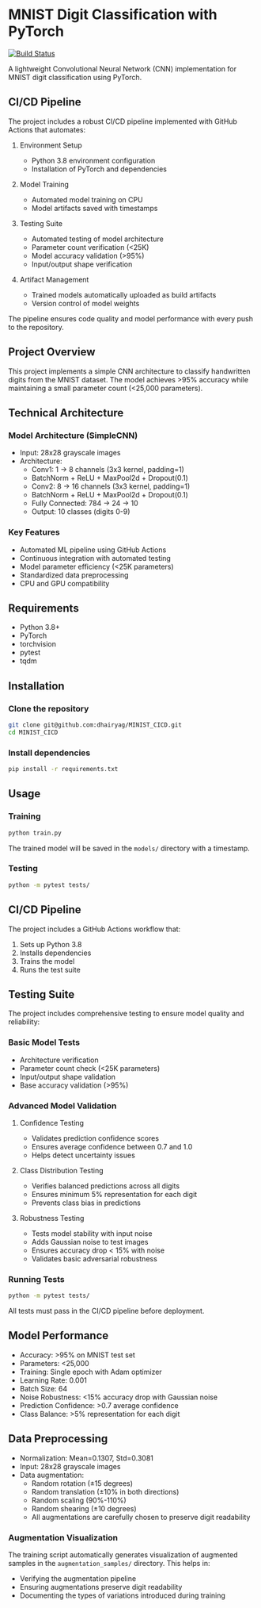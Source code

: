 # MNIST Digit Classification with PyTorch

[![Build Status](https://github.com/dhairyag/MNIST_CICD/actions/workflows/ml-pipeline.yml/badge.svg)](https://github.com/dhairyag/MNIST_CICD/actions/workflows/ml-pipeline.yml)

A lightweight Convolutional Neural Network (CNN) implementation for MNIST digit classification using PyTorch.

## CI/CD Pipeline

The project includes a robust CI/CD pipeline implemented with GitHub Actions that automates:

1. Environment Setup
   - Python 3.8 environment configuration
   - Installation of PyTorch and dependencies

2. Model Training
   - Automated model training on CPU
   - Model artifacts saved with timestamps

3. Testing Suite
   - Automated testing of model architecture
   - Parameter count verification (<25K)
   - Model accuracy validation (>95%)
   - Input/output shape verification

4. Artifact Management
   - Trained models automatically uploaded as build artifacts
   - Version control of model weights

The pipeline ensures code quality and model performance with every push to the repository.

## Project Overview

This project implements a simple CNN architecture to classify handwritten digits from the MNIST dataset. The model achieves >95% accuracy while maintaining a small parameter count (<25,000 parameters).

## Technical Architecture

### Model Architecture (SimpleCNN)
- Input: 28x28 grayscale images
- Architecture:
  - Conv1: 1 → 8 channels (3x3 kernel, padding=1)
  - BatchNorm + ReLU + MaxPool2d + Dropout(0.1)
  - Conv2: 8 → 16 channels (3x3 kernel, padding=1)
  - BatchNorm + ReLU + MaxPool2d + Dropout(0.1)
  - Fully Connected: 784 → 24 → 10
  - Output: 10 classes (digits 0-9)

### Key Features
- Automated ML pipeline using GitHub Actions
- Continuous integration with automated testing
- Model parameter efficiency (<25K parameters)
- Standardized data preprocessing
- CPU and GPU compatibility


## Requirements

- Python 3.8+
- PyTorch
- torchvision
- pytest
- tqdm

## Installation

### Clone the repository
```bash
git clone git@github.com:dhairyag/MINIST_CICD.git
cd MINIST_CICD
```

### Install dependencies
```bash
pip install -r requirements.txt
```


## Usage

### Training
```bash
python train.py
```
The trained model will be saved in the `models/` directory with a timestamp.

### Testing
```bash
python -m pytest tests/
```


## CI/CD Pipeline

The project includes a GitHub Actions workflow that:
1. Sets up Python 3.8
2. Installs dependencies
3. Trains the model
4. Runs the test suite

## Testing Suite

The project includes comprehensive testing to ensure model quality and reliability:

### Basic Model Tests
- Architecture verification
- Parameter count check (<25K parameters)
- Input/output shape validation
- Base accuracy validation (>95%)

### Advanced Model Validation
1. Confidence Testing
   - Validates prediction confidence scores
   - Ensures average confidence between 0.7 and 1.0
   - Helps detect uncertainty issues

2. Class Distribution Testing
   - Verifies balanced predictions across all digits
   - Ensures minimum 5% representation for each digit
   - Prevents class bias in predictions

3. Robustness Testing
   - Tests model stability with input noise
   - Adds Gaussian noise to test images
   - Ensures accuracy drop < 15% with noise
   - Validates basic adversarial robustness

### Running Tests
```bash
python -m pytest tests/
```

All tests must pass in the CI/CD pipeline before deployment.

## Model Performance

- Accuracy: >95% on MNIST test set
- Parameters: <25,000
- Training: Single epoch with Adam optimizer
- Learning Rate: 0.001
- Batch Size: 64
- Noise Robustness: <15% accuracy drop with Gaussian noise
- Prediction Confidence: >0.7 average confidence
- Class Balance: >5% representation for each digit

## Data Preprocessing

- Normalization: Mean=0.1307, Std=0.3081
- Input: 28x28 grayscale images
- Data augmentation:
  - Random rotation (±15 degrees)
  - Random translation (±10% in both directions)
  - Random scaling (90%-110%)
  - Random shearing (±10 degrees)
  - All augmentations are carefully chosen to preserve digit readability

### Augmentation Visualization

The training script automatically generates visualization of augmented samples in the `augmentation_samples/` directory. This helps in:
- Verifying the augmentation pipeline
- Ensuring augmentations preserve digit readability
- Documenting the types of variations introduced during training
